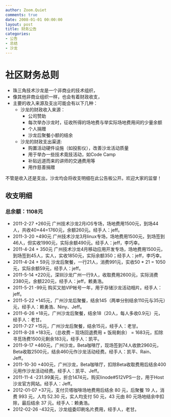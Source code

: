 ```yaml
---
author: Zoom.Quiet
comments: true
date: 2008-01-01 00:00:00
layout: post
title: 财务公告
categories:
- 公告
- 总结
- 沙龙
---
```


# 社区财务总则

- 珠三角技术沙龙是一个非商业的技术组织，
- 像其他非商业组织一样，也会有着财政收支，
- 主要的收入来源及支出可能会有以下几种：
  - 沙龙的财政收入来源：
    + 公司赞助
    + 每次举办沙龙时，征收所得的场地费与举实际场地费用间的少量余额
    + 个人捐赠
    + 沙龙后聚餐小额的结余
  - 沙龙的财政支出渠道:
    + 购置活动硬件设施（如投影仪），改善沙龙活动质量
    + 用于举办一些技术竟技活动，如Code Camp
    + 补贴远道而来的讲师的交通费用等
    + 用作慈善捐赠


不管是收入还是支出，沙龙均会将收支明细在此公告板公开。欢迎大家的监督！


## 收支明细

### 总余额：1108元

+ 2011-2-27 +260元 广州技术沙龙2月iOS专场，场地费用1500元，到场44人，共收40×44=1760元，余额260元。经手人：jeff。
+ 2011-3-20 +490元 广州技术沙龙3月linux专场，场地费用1500元，到场签到46人，但实收1990元，实际余额490元。经手人：jeff，李巧幸。
+ 2011-4-24 + 350元 广州技术沙龙4月移动应用开发专场，场地费用1500元，到场签到45人，实人，实收1850元，实际余额350；经手人：jeff，李巧幸。
+ 2011-4-24 + 59元 沙龙后聚餐，一行21人，消费991元，实收50 * 21 = 1050元，实际余额59元，经手人：jeff。
+ 2011-5-14 +220元，深圳沙龙广州一行9人，收取费用2600元，实际消费2380元，余额220元，经手人：jeff，赖勇浩。
+ 2011-5-21 -99元 购买又拍VIP帐号一年，用于存储沙龙活动相片。经手人：jeff。
+ 2011-5-22 +145元，广州沙龙后聚餐，结余145（两单分别结余110元与35元）元，经手人：赖勇浩、Niny、Jeff。
+ 2011-6-26 +18元，广州沙龙后聚餐，结余18（20人，每人多收0.9元）元，经手人：老甘。
+ 2011-7-27 +15元，广州沙龙后聚餐，结余15元，经手人：老甘。
+ 2011-8-28 +183元，（总收费 – 现场回退费用 + 饭局剩余） = 1683元，扣除寻觅场费1500元剩余183元，经手人：凯平。
+ 2011-9-17 +460元，广州沙龙，Beta咖啡厅，现场签到74人收款2960元，Beta收取2500元，结余460元作沙龙活动经费。经手人：凯平、Rain、Jeff。
+ 2011-10-30 +400元，广州沙龙，Beta咖啡厅，扣除Beta收取费用后结余400元用作沙龙活动经费。经手人：凯平、Jeff。
+ 2011-11-4 -231.99美元，折合1474元，购买linode#512VPS一台，用于Host沙龙官方网站。经手人：Jeff。
+ 2012-01-07 +37元，支付贝塔咖啡场地费用后结余 80 元，后聚餐 19 人，消费 993 元，人均 52.30 元，实人均支付 50 元，43 元由 80 元场地结余中扣除，最后结余 37 元。经手人：赖勇浩。
+ 2012-02-26 -432元，沙龙组委印刷名片费用，经手人，老甘。 


